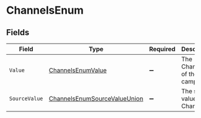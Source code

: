 # ChannelsEnum


## Fields

| Field                                                                                   | Type                                                                                    | Required                                                                                | Description                                                                             | Example                                                                                 |
| --------------------------------------------------------------------------------------- | --------------------------------------------------------------------------------------- | --------------------------------------------------------------------------------------- | --------------------------------------------------------------------------------------- | --------------------------------------------------------------------------------------- |
| `Value`                                                                                 | [ChannelsEnumValue](../../Models/Components/ChannelsEnumValue.md)                       | :heavy_minus_sign:                                                                      | The Channels of the campaign.                                                           | sms                                                                                     |
| `SourceValue`                                                                           | [ChannelsEnumSourceValueUnion](../../Models/Components/ChannelsEnumSourceValueUnion.md) | :heavy_minus_sign:                                                                      | The source value of the Channels.                                                       | SMS                                                                                     |